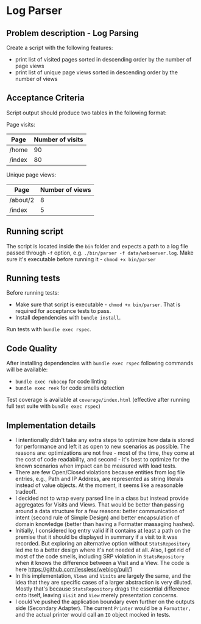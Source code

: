 # Log Parser

## Problem description - Log Parsing

Create a script with the following features:

- print list of visited pages sorted in descending order by the number of page views
- print list of unique page views sorted in descending order by the number of views

## Acceptance Criteria

Script output should produce two tables in the following format:

Page visits:

Page | Number of visits
--- | ---
/home | 90
/index | 80

Unique page views:

Page | Number of views
--- | ---
/about/2 | 8
/index | 5

## Running script

The script is located inside the `bin` folder and expects a path to a log file passed through `-f` option, e.g. `./bin/parser -f data/webserver.log`.
Make sure it's executable before running it - `chmod +x bin/parser`

## Running tests

Before running tests:

- Make sure that script is executable - `chmod +x bin/parser`. That is required for acceptance tests to pass.
- Install dependencies with  `bundle install`.

Run tests with `bundle exec rspec`.

## Code Quality

After installing dependencies with `bundle exec rspec` following commands will be available:
  - `bundle exec rubocop` for code linting
  - `bundle exec reek` for code smells detection

Test coverage is available at `coverage/index.html` (effective after running full test suite with `bundle exec rspec`)

## Implementation details

- I intentionally didn't take any extra steps to optimize how data is stored for performance and left it as open to new scenarios as possible. The reasons are: optimizations are not free - most of the time, they come at the cost of code readability, and second - it's best to optimize for the known scenarios when impact can be measured with load tests.
- There are few Open/Closed violations because entities from log file entries, e.g., Path and IP Address, are represented as string literals instead of value objects. At the moment, it seems like a reasonable tradeoff.
- I decided not to wrap every parsed line in a class but instead provide aggregates for Visits and Views. That would be better than passing around a data structure for a few reasons: better communication of intent (second rule of Simple Design) and better encapsulation of domain knowledge (better than having a Formatter massaging hashes).
-  Initially, I considered log entry valid if it contains at least a path on the premise that it should be displayed in summary if a visit to it was recorded. But exploring an alternative option without `StatsRepository` led me to a better design where it's not needed at all. Also, I got rid of most of the code smells, including SRP violation in `StatsRepository` when it knows the difference between a Visit and a View. The code is here https://github.com/lessless/weblog/pull/1
-  In this implementation, `Views` and `Visits` are largely the same, and the idea that they are specific cases of a larger abstraction is very diluted. Mostly that's because `StatsRepository` drags the essential difference onto itself, leaving `Visit` and `View` merely presentation concerns.
- I could've pushed the application boundary even further on the outputs side (Secondary Adapter). The current `Printer` would be a `Formatter,` and the actual printer would call an `IO` object mocked in tests.
